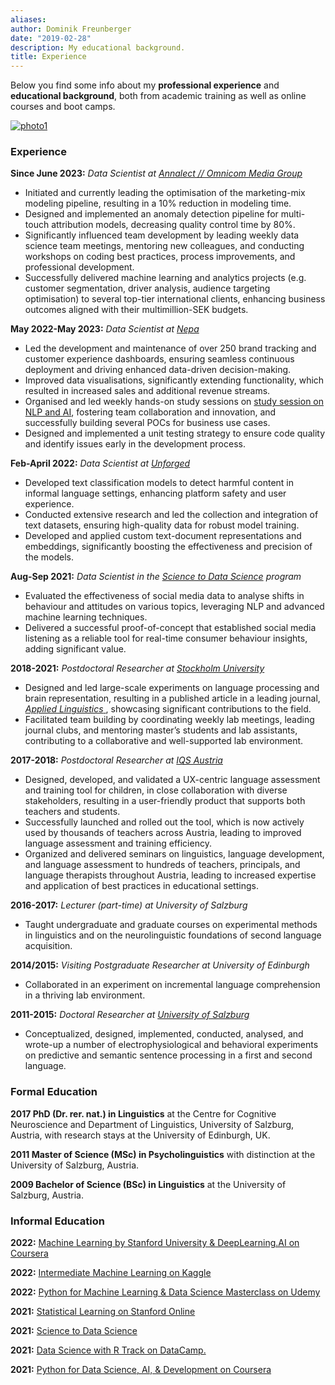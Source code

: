 ```yaml
---
aliases:
author: Dominik Freunberger
date: "2019-02-28"
description: My educational background.
title: Experience
---
```

Below you find some info about my __professional experience__ and __educational background__, both from academic training as well as online courses and boot camps.

[![photo1](/photo1.jpeg)](/large1.jpeg)

### Experience
__Since June 2023:__ _Data Scientist at [Annalect // Omnicom Media Group](https://annalectnordics.com/)_

  - Initiated and currently leading the optimisation of the marketing-mix modeling pipeline, resulting in a 10% reduction in modeling time.
  - Designed and implemented an anomaly detection pipeline for multi-touch attribution models, decreasing quality control time by 80%.
  - Significantly influenced team development by leading weekly data science team meetings, mentoring new colleagues, and conducting workshops on coding best practices, process improvements, and professional development.
  - Successfully delivered machine learning and analytics projects (e.g. customer segmentation, driver analysis, audience targeting optimisation) to several top-tier international clients, enhancing business outcomes aligned with their multimillion-SEK budgets.

__May 2022-May 2023:__ _Data Scientist at [Nepa](https://nepa.se/)_

  - Led the development and maintenance of over 250 brand tracking and customer experience dashboards, ensuring seamless continuous deployment and driving enhanced data-driven decision-making.
  - Improved data visualisations, significantly extending functionality, which resulted in increased sales and additional revenue streams.
  - Organised and led weekly hands-on study sessions on [study session on NLP and AI](https://dmnkfr.netlify.app/projects/nlp_club/), fostering team collaboration and innovation, and successfully building several POCs for business use cases. 
  - Designed and implemented a unit testing strategy to ensure code quality and identify issues early in the development process.

__Feb-April 2022:__ _Data Scientist at [Unforged](https://www.unforged.net/)_

  - Developed text classification models to detect harmful content in informal language settings, enhancing platform safety and user experience.
  - Conducted extensive research and led the collection and integration of text datasets, ensuring high-quality data for robust model training.
  - Developed and applied custom text-document representations and embeddings, significantly boosting the effectiveness and precision of the models.

__Aug-Sep 2021:__ _Data Scientist in the [Science to Data Science](https://s2ds.org/) program_

  - Evaluated the effectiveness of social media data to analyse shifts in behaviour and attitudes on various topics, leveraging NLP and advanced machine learning techniques.
  - Delivered a successful proof-of-concept that established social media listening as a reliable tool for real-time consumer behaviour insights, adding significant value.


__2018-2021:__ _Postdoctoral Researcher at [Stockholm University](https://www.biling.su.se/english/)_

  - Designed and led large-scale experiments on language processing and brain representation, resulting in a published article in a leading journal, [ _Applied Linguistics_ ](https://academic.oup.com/applij), showcasing significant contributions to the field.
  - Facilitated team building by coordinating weekly lab meetings, leading journal clubs, and mentoring master’s students and lab assistants, contributing to a collaborative and well-supported lab environment.

__2017-2018:__ _Postdoctoral Researcher at [IQS Austria](https://www.iqs.gv.at/)_

  - Designed, developed, and validated a UX-centric language assessment and training tool for children, in close collaboration with diverse stakeholders, resulting in a user-friendly product that supports both teachers and students.
  - Successfully launched and rolled out the tool, which is now actively used by thousands of teachers across Austria, leading to improved language assessment and training efficiency.
  - Organized and delivered seminars on linguistics, language development, and language assessment to hundreds of teachers, principals, and language therapists throughout Austria, leading to increased expertise and application of best practices in educational settings.

__2016-2017:__ _Lecturer (part-time) at University of Salzburg_

  - Taught undergraduate and graduate courses on experimental methods in linguistics and on the neurolinguistic foundations of second language acquisition.

__2014/2015:__ _Visiting Postgraduate Researcher at University of Edinburgh_

  - Collaborated in an experiment on incremental language comprehension in a thriving lab environment.

__2011-2015:__ _Doctoral Researcher at [University of Salzburg](https://ccns.sbg.ac.at/)_

  - Conceptualized, designed, implemented, conducted, analysed, and wrote-up a number of electrophysiological and behavioral experiments on predictive and semantic sentence processing in a first and second language.

### Formal Education
__2017 PhD (Dr. rer. nat.) in Linguistics__ at the Centre for Cognitive Neuroscience and Department of Linguistics, University of Salzburg, Austria, with research stays at the University of Edinburgh, UK.

__2011 Master of Science (MSc) in Psycholinguistics__ with distinction at the University of Salzburg, Austria.

__2009 Bachelor of Science (BSc) in Linguistics__ at the University of Salzburg, Austria.

### Informal Education
__2022:__ [Machine Learning by Stanford University & DeepLearning.AI on Coursera](https://www.coursera.org/account/accomplishments/specialization/certificate/4BJDN3AM952G) 

__2022:__ [Intermediate Machine Learning on Kaggle](https://www.kaggle.com/learn/certification/dominikfreunberger/intermediate-machine-learning)

__2022:__ [Python for Machine Learning & Data Science Masterclass on Udemy](https://www.udemy.com/certificate/UC-78be0238-d178-49fe-9f5d-3b1166c71407/)

__2021:__ [Statistical Learning on Stanford Online](https://www.credential.net/a007ea22-7e45-4fd7-9bea-cf1977b012f6#gs.bhxu8p)

__2021:__ [Science to Data Science](https://www.credential.net/a007ea22-7e45-4fd7-9bea-cf1977b012f6#gs.bhxu8p)

__2021:__ [Data Science with R Track on DataCamp.](https://www.datacamp.com/statement-of-accomplishment/track/4705929b5bbd9a0e3a817d8fe7d3c3edda78a3d5)

__2021:__ [Python for Data Science, AI, & Development on Coursera](https://www.coursera.org/account/accomplishments/certificate/PHSGZZEVPRVU)